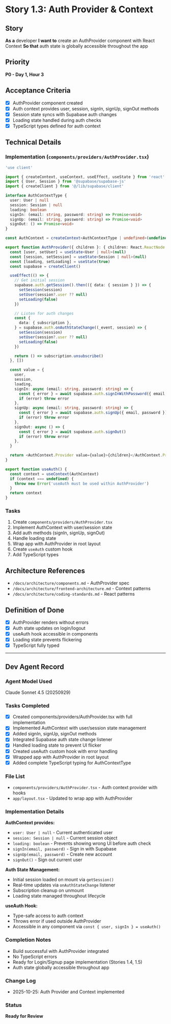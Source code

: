 # Story 1.3: Auth Provider & Context

## Story
**As a** developer
**I want to** create an AuthProvider component with React Context
**So that** auth state is globally accessible throughout the app

## Priority
**P0 - Day 1, Hour 3**

## Acceptance Criteria
- [x] AuthProvider component created
- [x] Auth context provides user, session, signIn, signUp, signOut methods
- [x] Session state syncs with Supabase auth changes
- [x] Loading state handled during auth checks
- [x] TypeScript types defined for auth context

## Technical Details

### Implementation (`components/providers/AuthProvider.tsx`)
```typescript
'use client'

import { createContext, useContext, useEffect, useState } from 'react'
import { User, Session } from '@supabase/supabase-js'
import { createClient } from '@/lib/supabase/client'

interface AuthContextType {
  user: User | null
  session: Session | null
  loading: boolean
  signIn: (email: string, password: string) => Promise<void>
  signUp: (email: string, password: string) => Promise<void>
  signOut: () => Promise<void>
}

const AuthContext = createContext<AuthContextType | undefined>(undefined)

export function AuthProvider({ children }: { children: React.ReactNode }) {
  const [user, setUser] = useState<User | null>(null)
  const [session, setSession] = useState<Session | null>(null)
  const [loading, setLoading] = useState(true)
  const supabase = createClient()

  useEffect(() => {
    // Get initial session
    supabase.auth.getSession().then(({ data: { session } }) => {
      setSession(session)
      setUser(session?.user ?? null)
      setLoading(false)
    })

    // Listen for auth changes
    const {
      data: { subscription },
    } = supabase.auth.onAuthStateChange((_event, session) => {
      setSession(session)
      setUser(session?.user ?? null)
      setLoading(false)
    })

    return () => subscription.unsubscribe()
  }, [])

  const value = {
    user,
    session,
    loading,
    signIn: async (email: string, password: string) => {
      const { error } = await supabase.auth.signInWithPassword({ email, password })
      if (error) throw error
    },
    signUp: async (email: string, password: string) => {
      const { error } = await supabase.auth.signUp({ email, password })
      if (error) throw error
    },
    signOut: async () => {
      const { error } = await supabase.auth.signOut()
      if (error) throw error
    },
  }

  return <AuthContext.Provider value={value}>{children}</AuthContext.Provider>
}

export function useAuth() {
  const context = useContext(AuthContext)
  if (context === undefined) {
    throw new Error('useAuth must be used within AuthProvider')
  }
  return context
}
```

### Tasks
1. Create `components/providers/AuthProvider.tsx`
2. Implement AuthContext with user/session state
3. Add auth methods (signIn, signUp, signOut)
4. Handle loading state
5. Wrap app with AuthProvider in root layout
6. Create `useAuth` custom hook
7. Add TypeScript types

## Architecture References
- `/docs/architecture/components.md` - AuthProvider spec
- `/docs/architecture/frontend-architecture.md` - Context patterns
- `/docs/architecture/coding-standards.md` - React patterns

## Definition of Done
- [x] AuthProvider renders without errors
- [x] Auth state updates on login/logout
- [x] useAuth hook accessible in components
- [x] Loading state prevents flickering
- [x] TypeScript fully typed

---

## Dev Agent Record

### Agent Model Used
Claude Sonnet 4.5 (20250929)

### Tasks Completed
- [x] Created components/providers/AuthProvider.tsx with full implementation
- [x] Implemented AuthContext with user/session state management
- [x] Added signIn, signUp, signOut methods
- [x] Integrated Supabase auth state change listener
- [x] Handled loading state to prevent UI flicker
- [x] Created useAuth custom hook with error handling
- [x] Wrapped app with AuthProvider in root layout
- [x] Added complete TypeScript typing for AuthContextType

### File List
- `components/providers/AuthProvider.tsx` - Auth context provider with hooks
- `app/layout.tsx` - Updated to wrap app with AuthProvider

### Implementation Details
**AuthContext provides:**
- `user: User | null` - Current authenticated user
- `session: Session | null` - Current session object
- `loading: boolean` - Prevents showing wrong UI before auth check
- `signIn(email, password)` - Sign in with Supabase
- `signUp(email, password)` - Create new account
- `signOut()` - Sign out current user

**Auth State Management:**
- Initial session loaded on mount via `getSession()`
- Real-time updates via `onAuthStateChange` listener
- Subscription cleanup on unmount
- Loading state managed throughout lifecycle

**useAuth Hook:**
- Type-safe access to auth context
- Throws error if used outside AuthProvider
- Accessible in any component via `const { user, signIn } = useAuth()`

### Completion Notes
- Build successful with AuthProvider integrated
- No TypeScript errors
- Ready for Login/Signup page implementation (Stories 1.4, 1.5)
- Auth state globally accessible throughout app

### Change Log
- 2025-10-25: Auth Provider and Context implemented

### Status
**Ready for Review**

